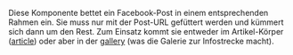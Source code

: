 Diese Komponente bettet ein Facebook-Post in einem entsprechenden Rahmen ein. Sie muss nur mit der Post-URL gefüttert werden und kümmert sich dann um den Rest. Zum Einsatz kommt sie entweder im Artikel-Körper ([article](#article)) oder aber in der [gallery](#gallery) (was die Galerie zur Infostrecke macht). 